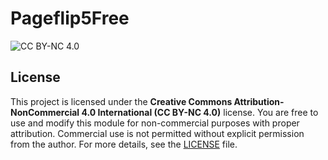 # Pageflip5Free

![CC BY-NC 4.0](https://img.shields.io/badge/License-CC%20BY--NC%204.0-lightgrey.svg)

## License

This project is licensed under the **Creative Commons Attribution-NonCommercial 4.0 International (CC BY-NC 4.0)** license. You are free to use and modify this module for non-commercial purposes with proper attribution. Commercial use is not permitted without explicit permission from the author. For more details, see the [LICENSE](./LICENSE) file.

